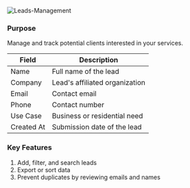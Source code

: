 ![Leads-Management](/img/Leads-Management.png)

### Purpose

Manage and track potential clients interested in your services.


| Field      | Description                        |
| ---------- | ---------------------------------- |
| Name       | Full name of the lead              |
| Company    | Lead's affiliated organization     |
| Email      | Contact email                      |
| Phone      | Contact number                     |
| Use Case   | Business or residential need       |
| Created At | Submission date of the lead        |

### Key Features

1. Add, filter, and search leads
2. Export or sort data
3. Prevent duplicates by reviewing emails and names

